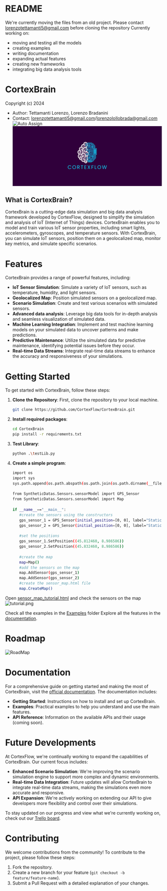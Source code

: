 # README

We're currently moving the files from an old project. Please contact <lorenzotettamanti5@gmail.com> before cloning the repository
Currently working on:

- moving and testing all the models
- creating examples
- writing documentation
- expanding actual features
- creating new frameworks
- integrating big data analysis tools

# CortexBrain

Copyright (c) 2024

- Author: Tettamanti Lorenzo, Lorenzo Bradanini
- Contact: <lorenzotettamanti5@gmail.com>/<lorenzolollobrada@gmail.com>
![Auto Assign](https://github.com/CortexFlow/CortexBrain/actions/workflows/auto-assign.yml/badge.svg)
![CortexFlow Logo](banner.png)

## What is CortexBrain?

CortexBrain is a cutting-edge data simulation and big data analysis framework developed by CortexFlow, designed to simplify the simulation and analysis of IoT (Internet of Things) devices. CortexBrain enables you to model and train various IoT sensor properties, including smart lights, accelerometers, gyroscopes, and temperature sensors. With CortexBrain, you can simulate IoT sensors, position them on a geolocalized map, monitor key metrics, and simulate specific scenarios.


# Features

CortexBrain provides a range of powerful features, including:

- **IoT Sensor Simulation**: Simulate a variety of IoT sensors, such as temperature, humidity, and light sensors.
- **Geolocalized Map**: Position simulated sensors on a geolocalized map.
- **Scenario Simulation**: Create and test various scenarios with simulated sensors.
-  **Advanced data analysis**: Leverage big data tools for in-depth analysis and seamless visualization of simulated data.
-  **Machine Learning Integration**: Implement and test machine learning models on your simulated data to uncover patterns and make predictions.
-  **Predictive Maintenance**: Utilize the simulated data for predictive maintenance, identifying potential issues before they occur.
-  **Real-time Data Streams**: Integrate real-time data streams to enhance the accuracy and responsiveness of your simulations.


# Getting Started

To get started with CortexBrain, follow these steps:

1. **Clone the Repository**: First, clone the repository to your local machine.

   ```bash
   git clone https://github.com/CortexFlow/CortexBrain.git
    ```

2. **Install required packages**:

   ```bash
   cd CortexBrain
   pip install -r requirements.txt

3. **Test Library**:

   ```bash
   python .\testLib.py

4. **Create a simple program**:

   ```bash
   import os
   import sys
   sys.path.append(os.path.abspath(os.path.join(os.path.dirname(__file__), '../')))

   from SyntheticDatas.Sensors.sensorModel import GPS_Sensor
   from SyntheticDatas.Sensors.sensorModel import Map

   if __name__=="__main__":
      #create the sensors using the constructors
      gps_sensor_1 = GPS_Sensor(initial_position=[0, 0], label="Static GPS Sensor ")
      gps_sensor_2 = GPS_Sensor(initial_position=[0, 0], label="Static GPS Sensor 2")
      
      #set the positions
      gps_sensor_1.SetPosition((45.812460, 8.986586))
      gps_sensor_2.SetPosition((45.832460, 8.986586))
      
      #create the map
      map=Map()
      #add the sensors on the map
      map.AddSensor(gps_sensor_1)
      map.AddSensor(gps_sensor_2)
      #create the sensor_map.html file
      map.CreateMap()

Open [sensor_map_tutorial.html](./Examples//sensor_map_tutorial.html) and check the sensors on the map
![tutorial.png](./Examples//img//tutorial.png)

Check all the examples in the [Examples](./Examples/) folder
Explore all the features in the [documentation](doc.md).

# Roadmap

![RoadMap](ROADMAP.png)

# Documentation

For a comprehensive guide on getting started and making the most of CortexBrain, visit the [official documentation](doc.md). The documentation includes:

- **Getting Started**: Instructions on how to install and set up CortexBrain.
- **Examples**: Practical examples to help you understand and use the main features.
- **API Reference**: Information on the available APIs and their usage (coming soon).

# Future Developments

At CortexFlow, we're continually working to expand the capabilities of CortexBrain. Our current focus includes:

- **Enhanced Scenario Simulation**: We're improving the scenario simulation engine to support more complex and dynamic environments.
- **Real-time Data Integration**: Future updates will allow CortexBrain to integrate real-time data streams, making the simulations even more accurate and responsive.
- **API Expansion**: We're actively working on extending our API to give developers more flexibility and control over their simulations.

To stay updated on our progress and view what we're currently working on, check out our [Trello board](https://trello.com/invite/b/66c731aab6030598aef7aed3/ATTIdfd7d08e42dca6f8b56a8b26f499ab8c95EB547E/cortexbrain).

# Contributing

We welcome contributions from the community! To contribute to the project, please follow these steps:

1. Fork the repository.
2. Create a new branch for your feature (`git checkout -b feature/feature-name`).
3. Submit a Pull Request with a detailed explanation of your changes.

